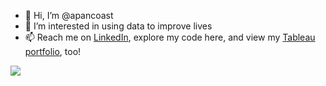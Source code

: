 - 👋 Hi, I’m @apancoast
- 👀 I’m interested in using data to improve lives
- 📫 Reach me on [LinkedIn](https://www.linkedin.com/in/pancoastashley/), explore my code here, and view my [Tableau portfolio](https://public.tableau.com/app/profile/ashley.pancoast), too!

![](https://komarev.com/ghpvc/?username=apancoast)
<!---
apancoast/apancoast is a ✨ special ✨ repository because its `README.md` (this file) appears on your GitHub profile.
You can click the Preview link to take a look at your changes.
--->
